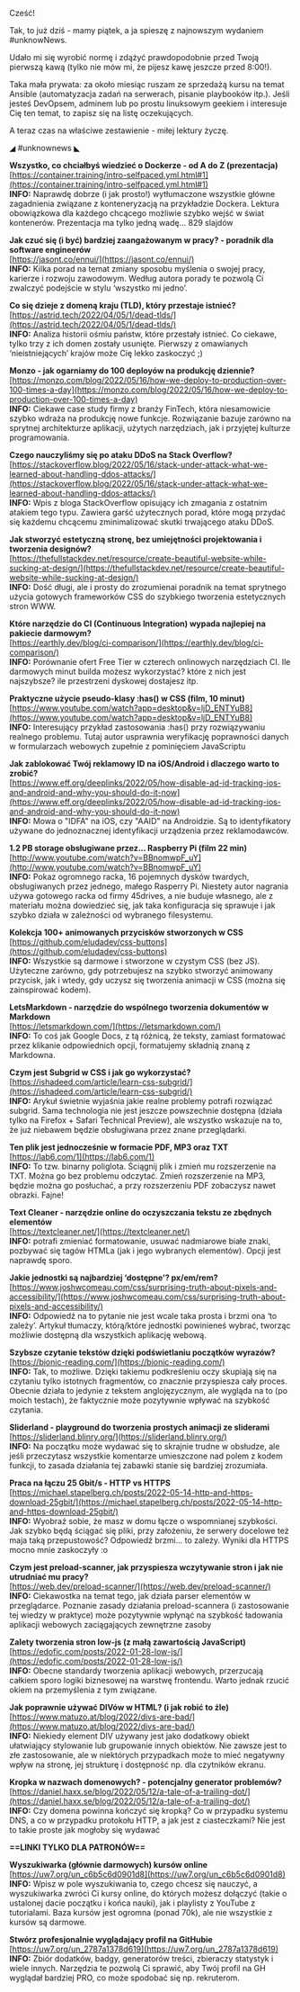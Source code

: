 Cześć!

Tak, to już dziś - mamy piątek, a ja spieszę z najnowszym wydaniem #unknowNews.

Udało mi się wyrobić normę i zdążyć prawdopodobnie przed Twoją pierwszą kawą (tylko nie mów mi, że pijesz kawę jeszcze przed 8:00!).

 

Taka mała prywata: za około miesiąc ruszam ze sprzedażą kursu na temat Ansible (automatyzacja zadań na serwerach, pisanie playbooków itp.). Jeśli jesteś DevOpsem, adminem lub po prostu linuksowym geekiem i interesuje Cię ten temat, to zapisz się na listę oczekujących.

 

A teraz czas na właściwe zestawienie - miłej lektury życzę.

 

◢ #unknownews ◣

**Wszystko, co chciałbyś wiedzieć o Dockerze - od A do Z (prezentacja)**  
[https://container.training/intro-selfpaced.yml.html#1](https://container.training/intro-selfpaced.yml.html#1)  
**INFO:** Naprawdę dobrze (i jak prosto!) wytłumaczone wszystkie główne zagadnienia związane z konteneryzacją na przykładzie Dockera. Lektura obowiązkowa dla każdego chcącego możliwie szybko wejść w świat kontenerów. Prezentacja ma tylko jedną wadę... 829 slajdów  

**Jak czuć się (i być) bardziej zaangażowanym w pracy? - poradnik dla software engineerów**  
[https://jasont.co/ennui/](https://jasont.co/ennui/)  
**INFO:** Kilka porad na temat zmiany sposobu myślenia o swojej pracy, karierze i rozwoju zawodowym. Według autora porady te pozwolą Ci zwalczyć podejście w stylu &lsquo;wszystko mi jedno&rsquo;.  

**Co się dzieje z domeną kraju (TLD), który przestaje istnieć?**  
[https://astrid.tech/2022/04/05/1/dead-tlds/](https://astrid.tech/2022/04/05/1/dead-tlds/)  
**INFO:** Analiza historii ośmiu państw, które przestały istnieć. Co ciekawe, tylko trzy z ich domen zostały usunięte. Pierwszy z omawianych &lsquo;nieistniejących&rsquo; krajów może Cię lekko zaskoczyć ;)  

**Monzo - jak ogarniamy do 100 deployów na produkcję dziennie?**  
[https://monzo.com/blog/2022/05/16/how-we-deploy-to-production-over-100-times-a-day](https://monzo.com/blog/2022/05/16/how-we-deploy-to-production-over-100-times-a-day)  
**INFO:** Ciekawe case study firmy z branży FinTech, która niesamowicie szybko wdraża na produkcję nowe funkcje. Rozwiązanie bazuje zarówno na sprytnej architekturze aplikacji, użytych narzędziach, jak i przyjętej kulturze programowania.  

**Czego nauczyliśmy się po ataku DDoS na Stack Overflow?**  
[https://stackoverflow.blog/2022/05/16/stack-under-attack-what-we-learned-about-handling-ddos-attacks/](https://stackoverflow.blog/2022/05/16/stack-under-attack-what-we-learned-about-handling-ddos-attacks/)  
**INFO:** Wpis z bloga StackOverflow opisujący ich zmagania z ostatnim atakiem tego typu. Zawiera garść użytecznych porad, które mogą przydać się każdemu chcącemu zminimalizować skutki trwającego ataku DDoS.  

**Jak stworzyć estetyczną stronę, bez umiejętności projektowania i tworzenia designów?**  
[https://thefullstackdev.net/resource/create-beautiful-website-while-sucking-at-design/](https://thefullstackdev.net/resource/create-beautiful-website-while-sucking-at-design/)  
**INFO:** Dość długi, ale i prosty do zrozumienai poradnik na temat sprytnego użycia gotowych frameworków CSS do szybkiego tworzenia estetycznych stron WWW.  

**Które narzędzie do CI (Continuous Integration) wypada najlepiej na pakiecie darmowym?**  
[https://earthly.dev/blog/ci-comparison/](https://earthly.dev/blog/ci-comparison/)  
**INFO:** Porównanie ofert Free Tier w czterech onlinowych narzędziach CI. Ile darmowych minut builda możesz wykorzystać? które z nich jest najszybsze? ile przestrzeni dyskowej dostajesz itp.  

**Praktyczne użycie pseudo-klasy :has() w CSS (film, 10 minut)**  
[https://www.youtube.com/watch?app=desktop&v=ljD_ENTYuB8](https://www.youtube.com/watch?app=desktop&v=ljD_ENTYuB8)  
**INFO:** Interesujący przykład zastosowania :has() przy rozwiązywaniu realnego problemu. Tutaj autor usprawnia weryfikację poprawności danych w formularzach webowych zupełnie z pominięciem JavaScriptu  

**Jak zablokować Twój reklamowy ID na iOS/Android i dlaczego warto to zrobić?**  
[https://www.eff.org/deeplinks/2022/05/how-disable-ad-id-tracking-ios-and-android-and-why-you-should-do-it-now](https://www.eff.org/deeplinks/2022/05/how-disable-ad-id-tracking-ios-and-android-and-why-you-should-do-it-now)  
**INFO:** Mowa o "IDFA" na iOS, czy "AAID" na Androidzie. Są to identyfikatory używane do jednoznacznej identyfikacji urządzenia przez reklamodawców.  

**1.2 PB storage obsługiwane przez... Raspberry Pi (film 22 min)**  
[http://www.youtube.com/watch?v=BBnomwpF_uY](http://www.youtube.com/watch?v=BBnomwpF_uY)  
**INFO:** Pokaz ogromnego racka, 16 pojemnych dysków twardych, obsługiwanych przez jednego, małego Rasperry Pi. Niestety autor nagrania używa gotowego racka od firmy 45drives, a nie buduje własnego, ale z materiału można dowiedzieć się, jak taka konfiguracja się sprawuje i jak szybko działa w zależności od wybranego filesystemu.  

**Kolekcja 100+ animowanych przycisków stworzonych w CSS**  
[https://github.com/eludadev/css-buttons](https://github.com/eludadev/css-buttons)  
**INFO:** Wszystkie są darmowe i stworzone w czystym CSS (bez JS). Użyteczne zarówno, gdy potrzebujesz na szybko stworzyć animowany przycisk, jak i wtedy, gdy uczysz się tworzenia animacji w CSS (można się zainspirować kodem).  

**LetsMarkdown - narzędzie do wspólnego tworzenia dokumentów w Markdown**  
[https://letsmarkdown.com/](https://letsmarkdown.com/)  
**INFO:** To coś jak Google Docs, z tą różnicą, że teksty, zamiast formatować przez klikanie odpowiednich opcji, formatujemy składnią znaną z Markdowna.  

**Czym jest Subgrid w CSS i jak go wykorzystać?**  
[https://ishadeed.com/article/learn-css-subgrid/](https://ishadeed.com/article/learn-css-subgrid/)  
**INFO:** Arykuł świetnie wyjaśnia jakie realne problemy potrafi rozwiązać subgrid. Sama technologia nie jest jeszcze powszechnie dostępna (działa tylko na Firefox + Safari Technical Preview), ale wszystko wskazuje na to, że już niebawem będzie obsługiwana przez znane przeglądarki.  

**Ten plik jest jednocześnie w formacie PDF, MP3 oraz TXT**  
[https://lab6.com/1](https://lab6.com/1)  
**INFO:** To tzw. binarny poliglota. Ściągnij plik i zmień mu rozszerzenie na TXT. Można go bez problemu odczytać. Zmień rozszerzenie na MP3, będzie można go posłuchać, a przy rozszerzeniu PDF zobaczysz nawet obrazki. Fajne!  

**Text Cleaner - narzędzie online do oczyszczania tekstu ze zbędnych elementów**  
[https://textcleaner.net/](https://textcleaner.net/)  
**INFO:** potrafi zmieniać formatowanie, usuwać nadmiarowe białe znaki, pozbywać się tagów HTMLa (jak i jego wybranych elementów). Opcji jest naprawdę sporo.  

**Jakie jednostki są najbardziej &lsquo;dostępne&rsquo;? px/em/rem?**  
[https://www.joshwcomeau.com/css/surprising-truth-about-pixels-and-accessibility/](https://www.joshwcomeau.com/css/surprising-truth-about-pixels-and-accessibility/)  
**INFO:** Odpowiedź na to pytanie nie jest wcale taka prosta i brzmi ona &lsquo;to zależy&rsquo;. Artykuł tłumaczy, którą/które jednostki powinieneś wybrać, tworząc możliwie dostępną dla wszystkich aplikację webową.  

**Szybsze czytanie tekstów dzięki podświetlaniu początków wyrazów?**  
[https://bionic-reading.com/](https://bionic-reading.com/)  
**INFO:** Tak, to możliwe. Dzięki takiemu podkreśleniu oczy skupiają się na czytaniu tylko istotnych fragmentów, co znacznie przyspiesza cały proces. Obecnie działa to jedynie z tekstem anglojęzycznym, ale wygląda na to (po moich testach), że faktycznie może pozytywnie wpływać na szybkość czytania.  

**Sliderland - playground do tworzenia prostych animacji ze sliderami**  
[https://sliderland.blinry.org/](https://sliderland.blinry.org/)  
**INFO:** Na początku może wydawać się to skrajnie trudne w obsłudze, ale jeśli przeczytasz wszystkie komentarze umieszczone nad polem z kodem funkcji, to zasada działania tej zabawki stanie się bardziej zrozumiała.  

**Praca na łączu 25 Gbit/s - HTTP vs HTTPS**  
[https://michael.stapelberg.ch/posts/2022-05-14-http-and-https-download-25gbit/](https://michael.stapelberg.ch/posts/2022-05-14-http-and-https-download-25gbit/)  
**INFO:** Wyobraź sobie, że masz w domu łącze o wspomnianej szybkości. Jak szybko będą ściągać się pliki, przy założeniu, że serwery docelowe też maja taką przepustowość? Odpowiedź brzmi... to zależy. Wyniki dla HTTPS mocno mnie zaskoczyły :o  

**Czym jest preload-scanner, jak przyspiesza wczytywanie stron i jak nie utrudniać mu pracy?**  
[https://web.dev/preload-scanner/](https://web.dev/preload-scanner/)  
**INFO:** Ciekawostka na temat tego, jak działa parser elementów w przeglądarce. Poznanie zasady działania preload-scannera (i zastosowanie tej wiedzy w praktyce) może pozytywnie wpłynąć na szybkość ładowania aplikacji webowych zaciągających zewnętrzne zasoby  

**Zalety tworzenia stron low-js (z małą zawartością JavaScript)**  
[https://edofic.com/posts/2022-01-28-low-js/](https://edofic.com/posts/2022-01-28-low-js/)  
**INFO:** Obecne standardy tworzenia aplikacji webowych, przerzucają całkiem sporo logiki biznesowej na warstwę frontendu. Warto jednak rzucić okiem na przemyślenia z tym związane.  

**Jak poprawnie używać DIVów w HTML? (i jak robić to źle)**  
[https://www.matuzo.at/blog/2022/divs-are-bad/](https://www.matuzo.at/blog/2022/divs-are-bad/)  
**INFO:** Niekiedy element DIV używany jest jako dodatkowy obiekt ułatwiający stylowanie lub grupowanie innych obiektów. Nie zawsze jest to złe zastosowanie, ale w niektórych przypadkach może to mieć negatywny wpływ na stronę, jej strukturę i dostępność np. dla czytników ekranu.  

**Kropka w nazwach domenowych? - potencjalny generator problemów?**  
[https://daniel.haxx.se/blog/2022/05/12/a-tale-of-a-trailing-dot/](https://daniel.haxx.se/blog/2022/05/12/a-tale-of-a-trailing-dot/)  
**INFO:** Czy domena powinna kończyć się kropką? Co w przypadku systemu DNS, a co w przypadku protokołu HTTP, a jak jest z ciasteczkami? Nie jest to takie proste jak mogłoby się wydawać  

**==LINKI TYLKO DLA PATRONÓW==**

**Wyszukiwarka (głównie darmowych) kursów online**  
[https://uw7.org/un_c6b5c6d0901d8](https://uw7.org/un_c6b5c6d0901d8)  
**INFO:** Wpisz w pole wyszukiwania to, czego chcesz się nauczyć, a wyszukiwarka zwróci Ci kursy online, do których możesz dołączyć (takie o ustalonej dacie początku i końca nauki), jak i playlisty z YouTube z tutorialami. Baza kursów jest ogromna (ponad 70k), ale nie wszystkie z kursów są darmowe.  

**Stwórz profesjonalnie wyglądający profil na GitHubie**  
[https://uw7.org/un_2787a1378d619](https://uw7.org/un_2787a1378d619)  
**INFO:** Zbiór dodatków, badgy, generatorów treści, zbieraczy statystyk i wiele innych. Narzędzia te pozwolą Ci sprawić, aby Twój profil na GH wyglądał bardziej PRO, co może spodobać się np. rekruterom.